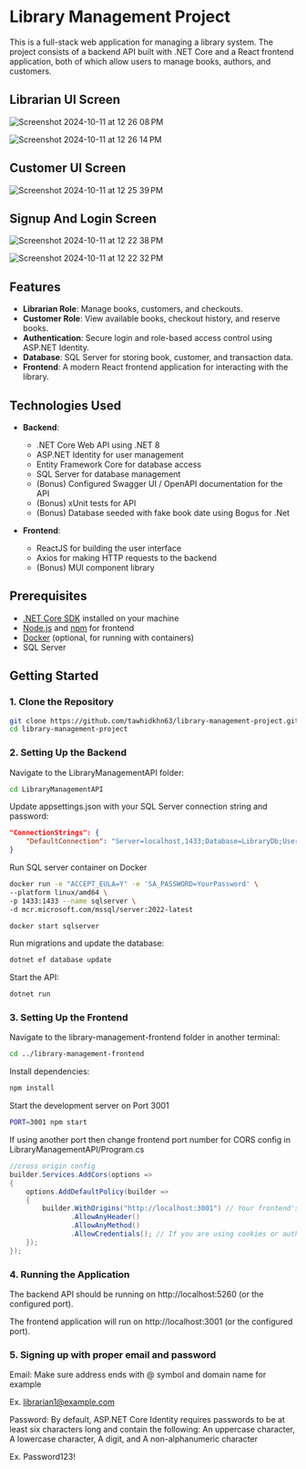 # Library Management Project

This is a full-stack web application for managing a library system. The project consists of a backend API built with .NET Core and a React frontend application, both of which allow users to manage books, authors, and customers.

## Librarian UI Screen

![Screenshot 2024-10-11 at 12 26 08 PM](https://github.com/user-attachments/assets/c9ab522a-4886-4237-937b-3157e09706ce)

![Screenshot 2024-10-11 at 12 26 14 PM](https://github.com/user-attachments/assets/6177181b-d0b4-4862-b36c-b9a74c38a8fa)

## Customer UI Screen

![Screenshot 2024-10-11 at 12 25 39 PM](https://github.com/user-attachments/assets/d5866c25-b514-40fb-8966-844033fc4ccb)

## Signup And Login Screen

![Screenshot 2024-10-11 at 12 22 38 PM](https://github.com/user-attachments/assets/0f182678-4df0-4150-9329-28c66c63fedf)

![Screenshot 2024-10-11 at 12 22 32 PM](https://github.com/user-attachments/assets/7295faa9-857e-498b-b4e4-68fc708a73df)



## Features

- **Librarian Role**: Manage books, customers, and checkouts.
- **Customer Role**: View available books, checkout history, and reserve books.
- **Authentication**: Secure login and role-based access control using ASP.NET Identity.
- **Database**: SQL Server for storing book, customer, and transaction data.
- **Frontend**: A modern React frontend application for interacting with the library.

## Technologies Used

- **Backend**: 
  - .NET Core Web API using .NET 8
  - ASP.NET Identity for user management
  - Entity Framework Core for database access
  - SQL Server for database management
  - (Bonus) Configured Swagger UI / OpenAPI documentation for the API
  - (Bonus) xUnit tests for API
  - (Bonus) Database seeded with fake book date using Bogus for .Net
  
- **Frontend**: 
  - ReactJS for building the user interface
  - Axios for making HTTP requests to the backend
  - (Bonus) MUI component library

## Prerequisites

- [.NET Core SDK](https://dotnet.microsoft.com/download) installed on your machine
- [Node.js](https://nodejs.org/) and [npm](https://www.npmjs.com/) for frontend
- [Docker](https://www.docker.com/) (optional, for running with containers)
- SQL Server

## Getting Started

### 1. Clone the Repository

```bash
git clone https://github.com/tawhidkhn63/library-management-project.git
cd library-management-project
```

### 2. Setting Up the Backend

Navigate to the LibraryManagementAPI folder:
```bash
cd LibraryManagementAPI
```

Update appsettings.json with your SQL Server connection string and password:
```json
"ConnectionStrings": {
    "DefaultConnection": "Server=localhost,1433;Database=LibraryDb;User Id=sa;Password=YourPassword;Encrypt=False;"
}
```

Run SQL server container on Docker
```bash
docker run -e "ACCEPT_EULA=Y" -e 'SA_PASSWORD=YourPassword' \
--platform linux/amd64 \
-p 1433:1433 --name sqlserver \
-d mcr.microsoft.com/mssql/server:2022-latest

docker start sqlserver
```


Run migrations and update the database:

```bash
dotnet ef database update
```

Start the API:
```bash
dotnet run
```

### 3. Setting Up the Frontend
Navigate to the library-management-frontend folder in another terminal:
```bash
cd ../library-management-frontend
```

Install dependencies:
```bash
npm install
```

Start the development server on Port 3001 
```bash
PORT=3001 npm start
```

If using another port then change frontend port number for CORS config in
LibraryManagementAPI/Program.cs

```csharp
//cross origin config
builder.Services.AddCors(options =>
{
    options.AddDefaultPolicy(builder =>
    {
        builder.WithOrigins("http://localhost:3001") // Your frontend's URL
               .AllowAnyHeader()
               .AllowAnyMethod()
               .AllowCredentials(); // If you are using cookies or authentication
    });
});
```

### 4. Running the Application

The backend API should be running on http://localhost:5260 (or the configured port).

The frontend application will run on http://localhost:3001 (or the configured port).

### 5. Signing up with proper email and password

Email:
Make sure address ends with @ symbol and domain name for example

Ex. librarian1@example.com  

Password: 
By default, ASP.NET Core Identity requires passwords to be at least six characters long and contain the following: An uppercase character, A lowercase character, A digit, and A non-alphanumeric character

Ex. Password123!




